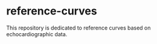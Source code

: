# reference-curves
This repository is dedicated to reference curves based on echocardiographic data.
